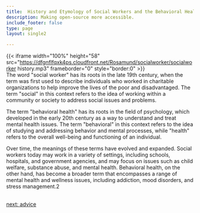 ```yaml
---
title:  History and Etymology of Social Workers and the Behavioral Health  Industry
description: Making open-source more accessible.
include_footer: false
type: page
layout: single2

---
```


{{< iframe width="100%" height="58" src="https://dfgnflfqxk4ps.cloudfront.net/Rosamund/socialworker/socialworker history.mp3" frameborder="0" style="border:0" >}}<br>
The word "social worker" has its roots in the late 19th century, when the term was first used to describe individuals who worked in charitable organizations to help improve the lives of the poor and disadvantaged. The term "social" in this context refers to the idea of working within a community or society to address social issues and problems.

The term "behavioral health" has its roots in the field of psychology, which developed in the early 20th century as a way to understand and treat mental health issues. The term "behavioral" in this context refers to the idea of studying and addressing behavior and mental processes, while "health" refers to the overall well-being and functioning of an individual.

Over time, the meanings of these terms have evolved and expanded. Social workers today may work in a variety of settings, including schools, hospitals, and government agencies, and may focus on issues such as child welfare, substance abuse, and mental health. Behavioral health, on the other hand, has become a broader term that encompasses a range of mental health and wellness issues, including addiction, mood disorders, and stress management.2

<br>
<a href="https://insights.workdojos.com/socialworker/advice">next: advice</a>
<br>
</p>